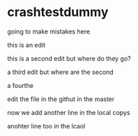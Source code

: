 # crashtestdummy

going to make mistakes here

this is an edit

this is a second edit but where do they go?

a third edit but where are the second

a fourthe

edit the file in the githut in the master

now we add another line in the local copys

anohter line too in the lcaol
